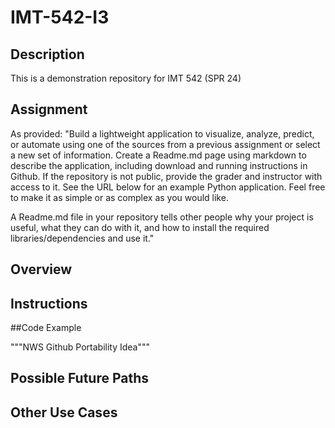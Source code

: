 # IMT-542-I3
## Description
This is a demonstration repository for IMT 542 (SPR 24)

## Assignment
As provided: "Build a lightweight application to visualize, analyze, predict, or automate using one of the sources from a previous assignment or select a new set of information. Create a Readme.md page using markdown to describe the application, including download and running instructions in Github. If the repository is not public, provide the grader and instructor with access to it. See the URL below for an example Python application. Feel free to make it as simple or as complex as you would like.

A Readme.md file in your repository tells other people why your project is useful, what they can do with it, and how to install the required libraries/dependencies and use it."

## Overview

## Instructions

##Code Example

"""NWS Github Portability Idea"""

## Possible Future Paths

## Other Use Cases
